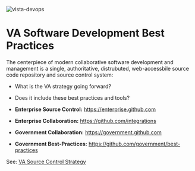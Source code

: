 ![vista-devops](https://github.com/va-projects/best-practices/blob/master/VA%20VISTA%20Cloud%20DevOps.png)


# VA Software Development Best Practices
The centerpiece of modern collaborative software development and management is a single, authoritative, distrubuted, web-accessbile source code repository and source control system:

* What is the VA strategy going forward?  
* Does it include these best practices and tools?

* __Enterprise Source Control:__  https://enterprise.github.com
* __Enterprise Collaboration:__  https://github.com/integrations
* __Government Collaboration:__ https://government.github.com
* __Government Best-Practices:__   https://github.com/government/best-practices

See:  [VA Source Control Strategy]( https://github.com/va-projects/best-practices/blob/master/VA_Source_Control_Systems.md)







